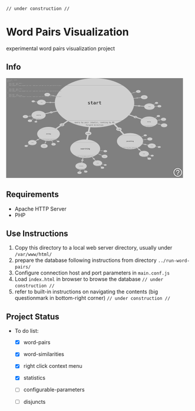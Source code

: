     // under construction //

# Word Pairs Visualization

experimental word pairs visualization project

## Info

![](media/ssh-640.png)

## Requirements

- Apache HTTP Server
- PHP

## Use Instructions

1. Copy this directory to a local web server directory, usually under `/var/www/html/`
2. prepare the database following instructions from directory `../run-word-pairs/`
3. Configure connection host and port parameters in `main.conf.js`
4. Load `index.html` in browser to browse the database `// under construction //`
5. refer to built-in instructions on navigating the contents (big questionmark in bottom-right corner) `// under construction //`

## Project Status

- To do list:
    - [x] word-pairs
    - [x] word-similarities
    - [x] right click context menu
    - [x] statistics
    - [ ] configurable-parameters
    - [ ] disjuncts

